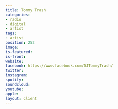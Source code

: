 ```yaml
---
title: Tommy Trash
categories:
- radio
- digital
- artist
tags:
- artist
position: 252
image: 
is-featured: 
is-front: 
website: 
facebook: https://www.facebook.com/DJTommyTrash/
twitter: 
instagram: 
spotify: 
soundcloud: 
youtube: 
apple: 
layout: client
---
```


